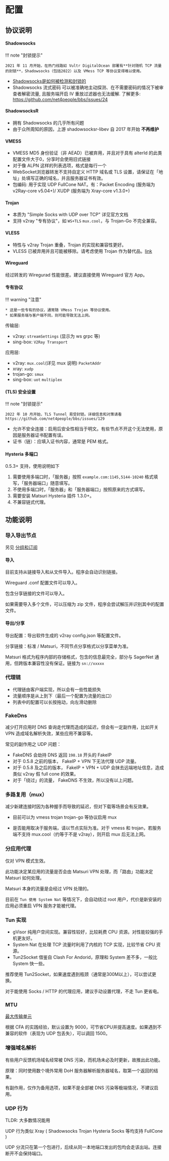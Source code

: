 # 配置

## 协议说明

#### Shadowsocks

!!! note "封锁提示"

    2021 年 11 月开始，在热门线路如 Vultr DigitalOcean 部署有**针对随机 TCP 流量的封锁**，Shadowsocks（包括2022）以及 VMess TCP 等协议变得难以使用。

* [Shadowsocks是如何被检测和封锁的](https://gfw.report/talks/imc20/zh/)
* Shadowsocks 流式密码 可以被准确地主动探测、在不需要密码的情况下被审查者解密流量, 且服务端开启 IV 重放过滤器也无法缓解. 了解更多: https://github.com/net4people/bbs/issues/24

#### ShadowsocksR

* 拥有 Shadowsocks 的几乎所有问题
* 由于众所周知的原因，上游 shadowsocksr-libev 自 2017 年开始 **不再维护**

#### VMESS

* VMESS MD5 身份验证（非 AEAD）已被弃用，并且对于具有 alterId 的此类配置文件大于0，分享时会使用旧式链接
* 对于像 ALPN 这样的列表选项，格式是每行一个
* WebSocket浏览器转发不支持自定义 HTTP 域名或 TLS 设置，请保证在「地址」处填写正确的域名，并且服务器证书有效。
* 包编码: 用于实现 UDP FullCone NAT。有：Packet Encoding (服务端为 v2Ray-core v5.04+)/ XUDP (服务端为 Xray-core v1.3.0+)

#### Trojan

* 本质为 "Simple Socks with UDP over TCP" 详见官方文档
* 支持 v2ray "专有协议"，如 `WS+TLS` `mux.cool`，与 Trojan-Go 不完全兼容。

#### VLESS

* 特性与 v2ray Trojan 重叠，Trojan 的实现和兼容性更好。
* VLESS 已被弃用并且可能被移除。请考虑使用 Trojan 作为替代品。[link](https://www.v2fly.org/v5/config/proxy/vless.html)

#### Wireguard

经过转发的 Wiregurad 性能很差。建议直接使用 Wireguard 官方 App。

#### 专有协议

!!! warning "注意"

    * 这是一些专有的协议，通常随 VMess Trojan 等协议使用。
    * 如果服务端与客户端不同，则可能导致无法上网。

传输层:

* v2ray: `streamSettings` (显示为 ws grpc 等)
* sing-box: `V2Ray Transport`

应用层:

* v2ray: `mux.cool`(详见 mux 说明) `PacketAddr`
* xray: `xudp`
* trojan-go: `smux`
* sing-box: `uot` `multiplex`

#### (TLS) 安全设置

!!! note "封锁提示"

    2022 年 10 月开始，TLS Tunnel 易受封锁。详细信息和对策请看 https://github.com/net4people/bbs/issues/129

* 允许不安全连接：启用后安全性相当于明文。有些节点不开这个无法使用，原因是服务器证书配置有误。
* 证书（链）：应填入证书内容，通常是 PEM 格式。

#### Hysteria 多端口

0.5.3+ 支持，使用说明如下

1. 需要使用多端口时，「服务器」按照 `example.com:1145,5144-10240` 格式填写，「服务器端口」随意填写。
2. 不使用多端口时，「服务器」和「服务器端口」按照原来的方式填写。
3. 需要安装 Matsuri Hysteria 插件 1.3.0+。
4. 不兼容链式代理。

## 功能说明

### 导入导出节点

另见 [分组和订阅](/m-group/)

#### 导入

目前支持从链接导入和从文件导入。程序会自动识别链接。

Wireguard .conf 配置文件可以导入。

包含分享链接的文件可以导入。

如果需要导入多个文件，可以压缩为 zip 文件，程序会尝试解压并识别其中的配置文件。

#### 导出/分享

导出配置：导出软件生成的 v2ray config.json 等配置文件。

分享链接：标准 / Matsuri，不同节点分享格式以分享菜单为准。

Matsuri 格式为程序内部的存储格式，包含的信息最完全，部分与 SagerNet 通用，但跨版本兼容性没有保证。链接为 `sn://xxxxx`

### 代理链

* 代理链由客户端实现，所以会有一些性能损失
* 流量顺序是从上到下（最后一个配置为流量的出口）
* 列表中的配置可以长按拖动，向左滑动删除

### FakeDns

减少打开应用时 DNS 查询走代理而造成的延迟，但会有一定副作用，比如开关 VPN 造成域名解析失效，某些应用不兼容等。

常见的副作用之 UDP 问题：

* FakeDNS 会劫持 DNS 返回 `198.18` 开头的 FakeIP
* 对于 0.5.8 之前的版本， FakeIP + VPN 下无法代理 UDP 流量。
* 对于 0.5.8 及之后的版本， FakeIP + VPN + UDP 会抹去远端地址信息，造成类似 v2ray 假 full cone 的效果。
* 对于「绕过」的流量， FakeDNS 不生效，所以没有以上问题。

### 多路复用（mux）

减少新建连接时因为各种握手而导致的延迟，但对下载等场景会有反效果。

- 目前可以为 vmess trojan trojan-go 等协议启用 mux

- 是否能用取决于服务端，请以节点实际为准。对于 vmess 和 trojan，若服务端不支持 mux.cool（约等于不是 v2ray），则开启 mux 后无法上网。

### 分应用代理

仅对 VPN 模式生效。

此功能决定某应用的流量是否会由 Matsuri VPN 处理，而「路由」功能决定 Matsuri 如何处理。

Matsuri 本身的流量是会经过 VPN 处理的。

目前在 `Tun 使用 System Nat` 等情况下，会自动绕过 root 用户，代价是新安装的应用必须重启 VPN 服务才能被代理。

### Tun 实现

* gVisor 纯用户空间实现。兼容性较好，比较耗费 CPU 资源。对性能较强的手机更友好。
* System Nat 在处理 TCP 流量时利用了内核的 TCP 实现，比较节省 CPU 资源。
* Tun2Socket 借鉴自 Clash For Andorid，原理和 System 差不多，一般比 System 快一些。

推荐使用 Tun2Socket，如果速度遇到瓶颈（通常是300M以上），可以尝试更换。

对于能使用 Socks / HTTP 的代理应用，建议手动设置代理，不走 Tun 更省电。

### MTU

[最大传输单元](https://zh.wikipedia.org/zh-hans/%E6%9C%80%E5%A4%A7%E4%BC%A0%E8%BE%93%E5%8D%95%E5%85%83)

根据 CFA 的实践经验，默认设置为 9000，可节省CPU并提高速度。如果遇到不兼容的软件（表现为 UDP 包丢失），可以调回 1500。

### 增强域名解析

有些用户反馈机场域名经常被 DNS 污染，而机场未必及时更新，故推出此功能。

原理：同时使用数个境外常用 DoH 服务器解析服务器域名，取第一个返回的结果。

有副作用，仅作为备用选项，如果不是全部被 DNS 污染等极端情况，不建议启用。

### UDP 行为

TLDR: 大多数情况能用

UDP 行为类似 Xray ( Shadowsocks Trojan Hysteria Socks 等均支持 FullCone )

UDP 分流只在第一个包进行，后续从同一本地端口发出的包均会走该出站。连接断开不会保持端口。
